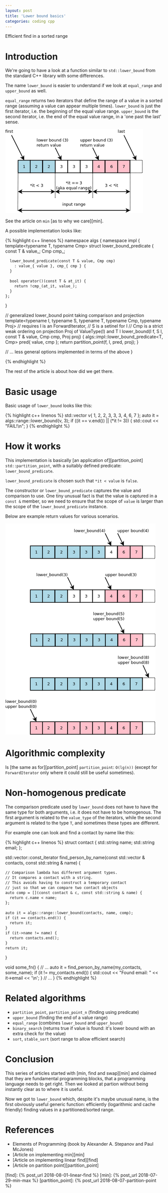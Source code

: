 ```yaml
---
layout: post
title: 'Lower bound basics'
categories: coding cpp
---
```


Efficient find in a sorted range


# Introduction

We're going to have a look at a function similar to `std::lower_bound` from
the standard C++ library with some differences.

The name `lower_bound` is easier to understand if we look at `equal_range` and
`upper_bound` as well.

`equal_range` returns two iterators that define the range of a value in a
sorted range (assuming a value can appear multiple times). `lower_bound` is
just the first iterator, i.e. the beginning of the equal value range.
`upper_bound` is the second iterator, i.e. the end of the equal value range, in
a 'one past the last' sense.

![Lower bound](/assets/2018-08-09-lower-bound/01-lower_bound.png)

See the article on `min` [as to why we care][min].

A possible implementation looks like:

{% highlight c++ linenos %}
namespace algs {
  namespace impl {
    template<typename T, typename Cmp>
    struct lower_bound_predicate {
      const T & value_;
      Cmp cmp_;

      lower_bound_predicate(const T & value, Cmp cmp)
        : value_{ value }, cmp_{ cmp } {
      }

      bool operator()(const T & at_it) {
        return !cmp_(at_it, value_);
      }
    };
  }

  // generalized lower_bound point taking comparison and projection
  template<typename I, typename S, typename T, typename Cmp, typename Proj>
  // requires I is an ForwardIterator,
  //   S is a setinel for I
  //   Cmp is a strict weak ordering on projection Proj of ValueType(I) and T
  I lower_bound(I f, S l, const T & value, Cmp cmp, Proj proj) {
    algs::impl::lower_bound_predicate<T, Cmp> pred{ value, cmp };
    return partition_point(f, l, pred, proj);
  }

  // ... less general options implemented in terms of the above
}

{% endhighlight %}

The rest of the article is about how did we get there.


# Basic usage

Basic usage of `lower_bound` looks like this:

{% highlight c++ linenos %}
  std::vector<char> v{ 1, 2, 2, 3, 3, 3, 4, 6, 7 };
  auto it = algs::range::lower_bound(v, 3);
  if ((it == v.end()) || (*it != 3)) {
    std::cout << "FAIL!\n";
  }
{% endhighlight %}


# How it works

This implementation is basically [an application of][partition_point]
`std::partition_point`, with a suitably defined predicate: 
`lower_bound_predicate`.

`lower_bound_predicate` is chosen such that `*it < value` is `false`.

The constructor or `lower_bound_predicate` captures the value and comparison to
use. One tiny unusual fact is that the value is captured in a `const &`
member, so we need to ensure that the scope of `value` is larger than the scope
of the `lower_bound_predicate` instance.

Below are example return values for various scenarios.

![Lower bound_samples](/assets/2018-08-09-lower-bound/02-lower_bound_samples.png)


# Algorithmic complexity

Is [the same as for][partition_point] `partition_point`: `O(lg(n))` (except for
`ForwardIterator` only where it could still be useful sometimes).


# Non-homogenous predicate

The comparison predicate used by `lower_bound` does not have to have the same
type for both arguments, i.e. it does not have to be homogenous. The first
argument is related to the `value_type` of the iterators, while the second
argument is related to the type `T`, and sometimes these types are different.

For example one can look and find a contact by name like this:

{% highlight c++ linenos %}
  struct contact {
    std::string name;
    std::string email;
  };

  std::vector<contact>::const_iterator
  find_person_by_name(const std::vector<contact> & contacts, const std::string & name) {

    // Comparison lambda has different argument types.
    // It compares a contact with a string.
    // This avoids having to construct a temporary contact
    // just so that we can compare two contact objects
    auto comp = [](const contact & c, const std::string & name) {
      return c.name < name;
    };

    auto it = algs::range::lower_bound(contacts, name, comp);
    if (it == contacts.end()) {
      return it;
    }
    if (it->name != name) {
      return contacts.end();
    }
    return it;
  }

  void some_fn() {
    // ...
    auto it = find_person_by_name(my_contacts, some_name);
    if (it != my_contacts.end()) {
      std::cout << "Found email: " << it->email << '\n';
    }
    // ...
  }
{% endhighlight %}


# Related algorithms

- `partition_point`, `partition_point_n` (finding using predicate)
- `upper_bound` (finding the end of a value range)
- `equal_range` (combines `lower_bound` and `upper_bound`)
- `binary_search` (returns true if value is found: it's lower bound with an
  extra check for the value)
- `sort`, `stable_sort` (sort range to allow efficient search)


# Conclusion

This series of articles started with [min, find and swap][min] and claimed that
they are fundamental programming blocks, that a programming language needs to
get right. Then we looked at partion without being instantly clear as to where
it is useful.

Now we got to `lower_bound` which, despite it's maybe unusual name, is the
first obviously useful generic function: efficiently (logarithmic and cache
friendly) finding values in a partitioned/sorted range.


# References

- Elements of Programming (book by Alexander A. Stepanov and Paul McJones)
- [Article on implementing min][min]
- [Article on implementing linear find][find]
- [Article on partition point][partition_point]


[find]:  {% post_url 2018-08-01-linear-find %}
[min]:  {% post_url 2018-07-29-min-max %}
[partition_point]:  {% post_url 2018-08-07-partition-point %}
